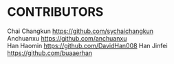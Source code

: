 # CONTRIBUTORS

Chai Changkun https://github.com/sychaichangkun  
Anchuanxu https://github.com/anchuanxu  
Han Haomin https://github.com/DavidHan008
Han Jinfei https://github.com/buaaerhan



